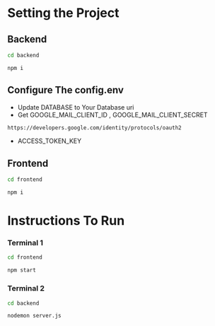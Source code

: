 # Setting the Project 

## Backend
```bash
cd backend
```
```bash
npm i
```

## Configure The config.env

* Update DATABASE to Your Database uri
* Get GOOGLE_MAIL_CLIENT_ID , GOOGLE_MAIL_CLIENT_SECRET
```bash
https://developers.google.com/identity/protocols/oauth2
```
*  ACCESS_TOKEN_KEY

## Frontend
```bash
cd frontend
```
```bash
npm i
```
# Instructions To Run
### Terminal 1
```bash
cd frontend
```
```bash
npm start
```
### Terminal 2
```bash
cd backend
```
```bash
nodemon server.js
```
